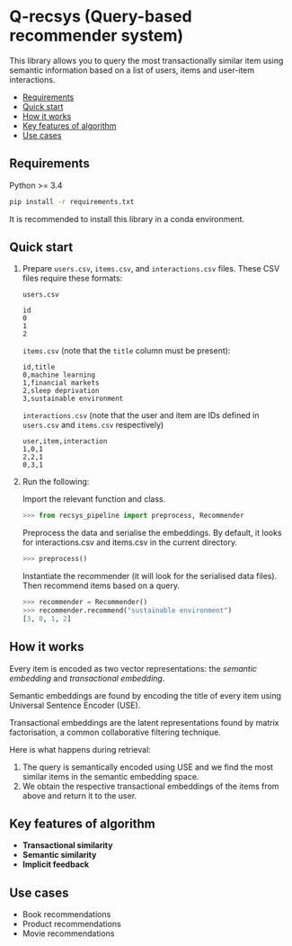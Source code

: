 # Q-recsys (Query-based recommender system)

This library allows you to query the most transactionally similar item using semantic information based on a list of users, items and user-item interactions.

* [Requirements](#requirements)
* [Quick start](#quick-start)
* [How it works](#how-it-works)
* [Key features of algorithm](#key-features-of-algorithm)
* [Use cases](#use-cases)

## Requirements

Python >= 3.4

```bash
pip install -r requirements.txt
```

It is recommended to install this library in a conda environment.

## Quick start

1. Prepare `users.csv`, `items.csv`, and `interactions.csv`
files. These CSV files require these formats:

    `users.csv`

    ```text
    id
    0
    1
    2
    ```

    `items.csv` (note that the `title` column must be present):

    ```text
    id,title
    0,machine learning
    1,financial markets
    2,sleep deprivation
    3,sustainable environment
    ```

    `interactions.csv` (note that the user and item are IDs defined in `users.csv` and `items.csv` respectively)

    ```text
    user,item,interaction
    1,0,1
    2,2,1
    0,3,1
    ```

2. Run the following:

    Import the relevant function and class.

    ```python
    >>> from recsys_pipeline import preprocess, Recommender
    ```

    Preprocess the data and serialise the embeddings. By default, it looks for interactions.csv and items.csv
    in the current directory.

    ```python
    >>> preprocess()
    ```

    Instantiate the recommender (it will look for the serialised data files). Then recommend items based on a query.

    ```python
    >>> recommender = Recommender()
    >>> recommender.recommend("sustainable environment")
    [3, 0, 1, 2]
    ```

## How it works

Every item is encoded as two vector representations: the *semantic embedding* and *transactional embedding*.

Semantic embeddings are found by encoding the title of every item using Universal Sentence Encoder (USE).

Transactional embeddings are the latent representations found by matrix factorisation, a common collaborative filtering technique.

Here is what happens during retrieval:

1. The query is semantically encoded using USE and we find the most similar items in the semantic embedding space.
2. We obtain the respective transactional embeddings of the items from above and return it to the user.

## Key features of algorithm

* **Transactional similarity**
* **Semantic similarity**
* **Implicit feedback**

## Use cases

* Book recommendations
* Product recommendations
* Movie recommendations
